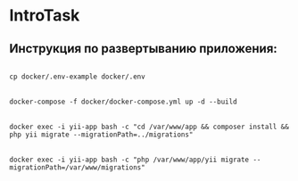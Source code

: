 # IntroTask

## Инструкция по развертыванию приложения:

<code>
cp docker/.env-example docker/.env
</code><br>
<code>
docker-compose -f docker/docker-compose.yml up -d --build
</code><br>
<code>
docker exec -i yii-app bash -c "cd /var/www/app && composer install && php yii migrate --migrationPath=../migrations"
</code><br>
<code>
docker exec -i yii-app bash -c "php /var/www/app/yii migrate --migrationPath=/var/www/migrations"
</code>